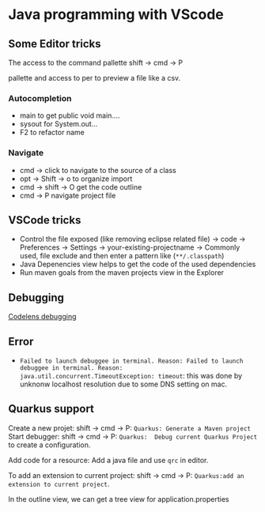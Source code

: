 # Java programming with VScode

## Some Editor tricks

The access to the command pallette shift -> cmd -> P

pallette and access to per to preview a file like a csv.

### Autocompletion

* main to get public void main.... 
* sysout for System.out...
* F2 to refactor name

### Navigate

* cmd -> click to navigate to the source of a class
* opt -> Shift -> o to organize import
* cmd -> shift -> O get the code outline
* cmd ->  P navigate project file

## VSCode tricks

* Control the file exposed (like removing eclipse related file) -> code -> Preferences -> Settings -> your-existing-projectname -> Commonly used, file exclude and then enter a pattern like (`**/.classpath`)
* Java Depenencies view helps to get the code of the used dependencies
* Run maven goals from the maven projects view in the Explorer

## Debugging

[Codelens debugging](https://code.visualstudio.com/docs/java/java-debugging)

## Error

* `Failed to launch debuggee in terminal. Reason: Failed to launch debuggee in terminal. Reason: java.util.concurrent.TimeoutException: timeout`: this was done by unknonw localhost resolution due to some DNS setting on mac.

## Quarkus support

Create a new projet: shift -> cmd -> P:  `Quarkus: Generate a Maven project `
Start debugger:  shift -> cmd -> P: `Quarkus:  Debug current Quarkus Project` to create a configuration.

Add code for a resource: Add a java file and use `qrc` in editor.

To add an extension to current project: shift -> cmd -> P: `Quarkus:add an extension to current project`.

In the outline view, we can get a tree view for application.properties